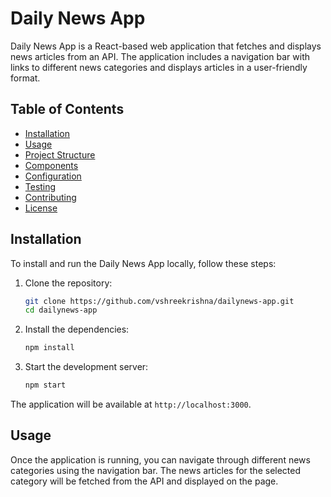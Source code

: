 # Daily News App

Daily News App is a React-based web application that fetches and displays news articles from an API. The application includes a navigation bar with links to different news categories and displays articles in a user-friendly format.

## Table of Contents

- [Installation](#installation)
- [Usage](#usage)
- [Project Structure](#project-structure)
- [Components](#components)
- [Configuration](#configuration)
- [Testing](#testing)
- [Contributing](#contributing)
- [License](#license)

## Installation

To install and run the Daily News App locally, follow these steps:

1. Clone the repository:
    ```bash
    git clone https://github.com/vshreekrishna/dailynews-app.git
    cd dailynews-app
    ```

2. Install the dependencies:
    ```bash
    npm install
    ```

3. Start the development server:
    ```bash
    npm start
    ```

The application will be available at `http://localhost:3000`.

## Usage

Once the application is running, you can navigate through different news categories using the navigation bar. The news articles for the selected category will be fetched from the API and displayed on the page.


